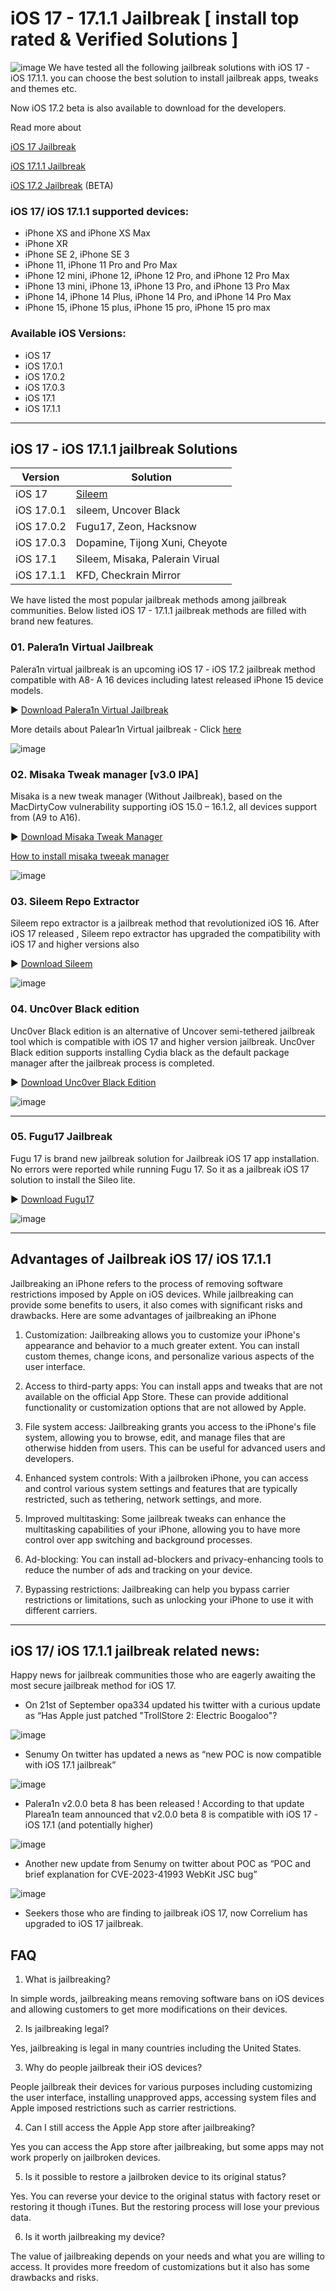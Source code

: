 


# iOS 17 - 17.1.1 Jailbreak [ install top rated & Verified Solutions ]
![image](https://github.com/jbspot/iOS-17-Jailbreak/blob/main/17banner.jpg)
We have tested all the following jailbreak solutions with iOS 17 - iOS 17.1.1. you can choose the best solution to install jailbreak apps, tweaks and themes etc.

Now iOS 17.2 beta is also available to download for the developers.

Read more about

[iOS 17 Jailbreak](https://pangu8.com/ios-17-jailbreak/) 

[iOS 17.1.1 Jailbreak](https://pangu8.com/ios-17-1-jailbreak/)

[iOS 17.2 Jailbreak](https://pangu8.com/ios-17-2-jailbreak/) (BETA)


### iOS 17/ iOS 17.1.1 supported devices:
- iPhone XS and iPhone XS Max
- iPhone XR
- iPhone SE 2, iPhone SE 3
- iPhone 11, iPhone 11 Pro and Pro Max
- iPhone 12 mini, iPhone 12, iPhone 12 Pro, and iPhone 12 Pro Max
- iPhone 13 mini, iPhone 13, iPhone 13 Pro, and iPhone 13 Pro Max
- iPhone 14, iPhone 14 Plus, iPhone 14 Pro, and iPhone 14 Pro Max
- iPhone 15, iPhone 15 plus, iPhone 15 pro, iPhone 15 pro max

### Available iOS Versions:
- iOS 17
- iOS 17.0.1
- iOS 17.0.2
- iOS 17.0.3
- iOS 17.1
- iOS 17.1.1

<hr>

## iOS 17  - iOS 17.1.1 jailbreak Solutions
  
| **Version**    | **Solution**    |
| -------------    | --------------------------    |
| iOS 17     | [Sileem](https://pangu8.com/ios-17-jailbreak/) | [Checkrain Mirror](https://pangu8.com/ios-17-jailbreak/) | [Palerain](https://pangu8.com/ios-17-jailbreak/)     |
| iOS 17.0.1     | sileem, Uncover Black     |
| iOS 17.0.2     | Fugu17, Zeon, Hacksnow     |
| iOS 17.0.3     | Dopamine, Tijong Xuni, Cheyote     | 
| iOS 17.1     | Sileem, Misaka, Palerain Virual     | 
| iOS 17.1.1     | KFD, Checkrain Mirror     | 


We have listed the most popular jailbreak methods among jailbreak communities. Below listed iOS 17 - 17.1.1 jailbreak methods are filled with brand new features.

### 01. Palera1n Virtual Jailbreak

Palera1n virtual jailbreak is an upcoming iOS 17 - iOS 17.2 jailbreak method compatible with A8- A 16 devices including latest released iPhone 15 device models.

▶ [Download Palera1n Virtual Jailbreak](https://download.pangu8.com/install/palerain-virtual/17/)

More details about Palear1n Virtual jailbreak - Click <a href="https://github.com/jbspot/Palera1n-Jailbreak">here</a>

![image](https://github.com/jbspot/iOS-17-Jailbreak/assets/148752383/4bdf2912-7684-4989-9acf-4c9da0abd9fe)

### 02. Misaka Tweak manager [v3.0 IPA]

Misaka is a new tweak manager (Without Jailbreak), based on the MacDirtyCow vulnerability supporting iOS 15.0 – 16.1.2, all devices support from (A9 to A16).

▶ [Download Misaka Tweak Manager](https://discord.com/channels/1074625970029477919/1091743906342895727)

[How to install misaka tweeak manager](https://pangu8.com/latest/misaka-tweak-manager/#misaka-guide)

![image](https://github.com/jbspot/iOS-17-Jailbreak/blob/main/misaka1711.png)


### 03. Sileem Repo Extractor

Sileem repo extractor is a jailbreak method that revolutionized iOS 16. After iOS 17 released , Sileem repo extractor has upgraded the compatibility with iOS 17 and higher versions also

▶ [Download Sileem](https://en.sileem.com/install/en/process/sileem-app-installer/17/sileem/)

![image](https://github.com/jbspot/iOS-17-Jailbreak/assets/148752383/a97f35de-10e9-40a8-b9ce-de29e526d905)

### 04. Unc0ver Black edition

Unc0ver Black edition is an alternative of Uncover semi-tethered jailbreak tool which is compatible with iOS 17 and higher version jailbreak. Unc0ver Black edition supports installing Cydia black as the default package manager after the jailbreak process is completed. 

▶ [Download Unc0ver Black Edition](https://download.pangu8.com/install/pangu8App*/17/uncover-black/)

![image](https://github.com/jbspot/iOS-17-Jailbreak/assets/148752383/d99b85f3-ecfb-49b7-919b-b9e19178a6be)

<hr>

### 05. Fugu17 Jailbreak

Fugu 17 is brand new jailbreak solution for Jailbreak iOS 17 app installation. No errors were reported while running Fugu 17. So it as a jailbreak iOS 17 solution to install the Sileo lite.

▶ [Download Fugu17](https://download.pangu8.com/install/pangu8App*/17/fugu17/)

![image](https://github.com/jbspot/iOS-17-Jailbreak/assets/148752383/4e0b2e1a-642c-42cf-8a68-6a4cdb06c242)


<hr>

## Advantages of Jailbreak iOS 17/ iOS 17.1.1

Jailbreaking an iPhone refers to the process of removing software restrictions imposed by Apple on iOS devices. While jailbreaking can provide some benefits to users, it also comes with significant risks and drawbacks. Here are some advantages of jailbreaking an iPhone

1. Customization: Jailbreaking allows you to customize your iPhone's appearance and behavior to a much greater extent. You can install custom themes, change icons, and personalize various aspects of the user interface.

2. Access to third-party apps: You can install apps and tweaks that are not available on the official App Store. These can provide additional functionality or customization options that are not allowed by Apple.

3. File system access: Jailbreaking grants you access to the iPhone's file system, allowing you to browse, edit, and manage files that are otherwise hidden from users. This can be useful for advanced users and developers.

4. Enhanced system controls: With a jailbroken iPhone, you can access and control various system settings and features that are typically restricted, such as tethering, network settings, and more.

5. Improved multitasking: Some jailbreak tweaks can enhance the multitasking capabilities of your iPhone, allowing you to have more control over app switching and background processes.

6. Ad-blocking: You can install ad-blockers and privacy-enhancing tools to reduce the number of ads and tracking on your device.

7. Bypassing restrictions: Jailbreaking can help you bypass carrier restrictions or limitations, such as unlocking your iPhone to use it with different carriers.

<hr>

## iOS 17/ iOS 17.1.1 jailbreak related news:

Happy news for jailbreak communities those who are eagerly awaiting the most secure jailbreak method for iOS 17.


- On 21st of September opa334 updated his twitter with a curious update as “Has Apple just patched "TrollStore 2: Electric Boogaloo"?

![image](https://github.com/jbspot/iOS-17-Jailbreak/blob/main/boolagu.png)

- Senumy On twitter has updated a news as “new POC is now compatible with iOS 17.1 jailbreak” 

![image](https://github.com/jbspot/iOS-17-Jailbreak/blob/main/POC-img.png)

- Palera1n v2.0.0 beta 8 has been released ! According to that update Plarea1n team announced that v2.0.0 beta 8  is compatible with iOS 17 - iOS 17.1 (and potentially higher)

![image](https://github.com/jbspot/iOS-17-Jailbreak/blob/main/palerain.jpg)

- Another new update from Senumy on twitter about POC as “POC and brief explanation for CVE-2023-41993 WebKit JSC bug”

![image](https://github.com/jbspot/iOS-17-Jailbreak/blob/main/poccve.jpg)

- Seekers those who are finding to jailbreak iOS 17, now Correlium  has upgraded to iOS 17 jailbreak.


## FAQ

01. What is jailbreaking?

In simple words, jailbreaking means removing software bans on iOS devices and allowing customers to get more modifications on their devices.

02. Is jailbreaking legal?

Yes, jailbreaking is legal in many countries including the United States.

03. Why do people jailbreak their iOS devices?

People jailbreak their devices for various purposes including customizing the user interface, installing unapproved apps, accessing system files and Apple imposed restrictions such as carrier restrictions.

04. Can I still access the Apple App store after jailbreaking?

Yes you can access the App store after jailbreaking, but some apps may not work properly on jailbroken devices.

05. Is it possible to restore a jailbroken device to its original status?

Yes. You can reverse your device to the original status with factory reset or restoring it though iTunes. But the restoring process will lose your previous data.

06. Is it worth jailbreaking my device?

The value of jailbreaking depends on your needs and what you are willing to access. It provides more freedom of customizations but it also has some drawbacks and risks. 




